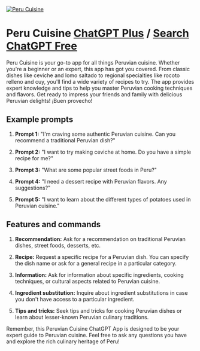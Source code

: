 
[![Peru Cuisine](https://files.oaiusercontent.com/file-IMLtda6WexkuqC0qbZi80Nmc?se=2123-10-18T21%3A17%3A12Z&sp=r&sv=2021-08-06&sr=b&rscc=max-age%3D31536000%2C%20immutable&rscd=attachment%3B%20filename%3DDALL%25C2%25B7E%25202023-11-11%252015.41.43%2520-%2520An%2520icon%2520featuring%2520a%2520very%2520happy%2520Peruvian%2520chef.%2520The%2520chef%2520is%2520wearing%2520a%2520traditional%2520chef%2527s%2520hat%2520and%2520uniform%252C%2520with%2520a%2520Peruvian%2520flag%2520color%2520apron%2520%2528red%2520and%2520whit.png&sig=WJfpPQaEpEcgIpNto1ScNEcryB6ROehck6uvkWFQnr8%3D)](https://chat.openai.com/g/g-8ulm8d64z-peru-cuisine)

# Peru Cuisine [ChatGPT Plus](https://chat.openai.com/g/g-8ulm8d64z-peru-cuisine) / [Search ChatGPT Free](https://gptcall.net/index.html#/?search=Peru%20Cuisine)

Peru Cuisine is your go-to app for all things Peruvian cuisine. Whether you're a beginner or an expert, this app has got you covered. From classic dishes like ceviche and lomo saltado to regional specialties like rocoto relleno and cuy, you'll find a wide variety of recipes to try. The app provides expert knowledge and tips to help you master Peruvian cooking techniques and flavors. Get ready to impress your friends and family with delicious Peruvian delights! ¡Buen provecho!

## Example prompts

1. **Prompt 1:** "I'm craving some authentic Peruvian cuisine. Can you recommend a traditional Peruvian dish?"

2. **Prompt 2:** "I want to try making ceviche at home. Do you have a simple recipe for me?"

3. **Prompt 3:** "What are some popular street foods in Peru?"

4. **Prompt 4:** "I need a dessert recipe with Peruvian flavors. Any suggestions?"

5. **Prompt 5:** "I want to learn about the different types of potatoes used in Peruvian cuisine."

## Features and commands

1. **Recommendation:** Ask for a recommendation on traditional Peruvian dishes, street foods, desserts, etc.

2. **Recipe:** Request a specific recipe for a Peruvian dish. You can specify the dish name or ask for a general recipe in a particular category.

3. **Information:** Ask for information about specific ingredients, cooking techniques, or cultural aspects related to Peruvian cuisine.

4. **Ingredient substitution:** Inquire about ingredient substitutions in case you don't have access to a particular ingredient.

5. **Tips and tricks:** Seek tips and tricks for cooking Peruvian dishes or learn about lesser-known Peruvian culinary traditions.

Remember, this Peruvian Cuisine ChatGPT App is designed to be your expert guide to Peruvian cuisine. Feel free to ask any questions you have and explore the rich culinary heritage of Peru!


